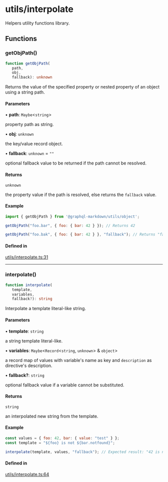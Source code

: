 # utils/interpolate

Helpers utility functions library.

## Functions

### getObjPath()

```ts
function getObjPath(
   path, 
   obj, 
   fallback): unknown
```

Returns the value of the specified property or nested property of an object using a string path.

#### Parameters

• **path**: `Maybe`\<`string`\>

property path as string.

• **obj**: `unknown`

the key/value record object.

• **fallback**: `unknown` = `""`

optional fallback value to be returned if the path cannot be resolved.

#### Returns

`unknown`

the property value if the path is resolved, else returns the `fallback` value.

#### Example

```js
import { getObjPath } from '@graphql-markdown/utils/object';

getObjPath("foo.bar", { foo: { bar: 42 } }); // Returns 42

getObjPath("foo.bak", { foo: { bar: 42 } }, "fallback"); // Returns "fallback"
```

#### Defined in

[utils/interpolate.ts:31](https://github.com/graphql-markdown/graphql-markdown/blob/main/packages/helpers/src/utils/interpolate.ts#L31)

***

### interpolate()

```ts
function interpolate(
   template, 
   variables, 
   fallback?): string
```

Interpolate a template literal-like string.

#### Parameters

• **template**: `string`

a string template literal-like.

• **variables**: `Maybe`\<`Record`\<`string`, `unknown`\> & `object`\>

a record map of values with variable's name as key and `description` as directive's description.

• **fallback?**: `string`

optional fallback value if a variable cannot be substituted.

#### Returns

`string`

an interpolated new string from the template.

#### Example

```js
const values = { foo: 42, bar: { value: "test" } };
const template = "${foo} is not ${bar.notfound}";

interpolate(template, values, "fallback"); // Expected result: "42 is not fallback",
```

#### Defined in

[utils/interpolate.ts:64](https://github.com/graphql-markdown/graphql-markdown/blob/main/packages/helpers/src/utils/interpolate.ts#L64)
